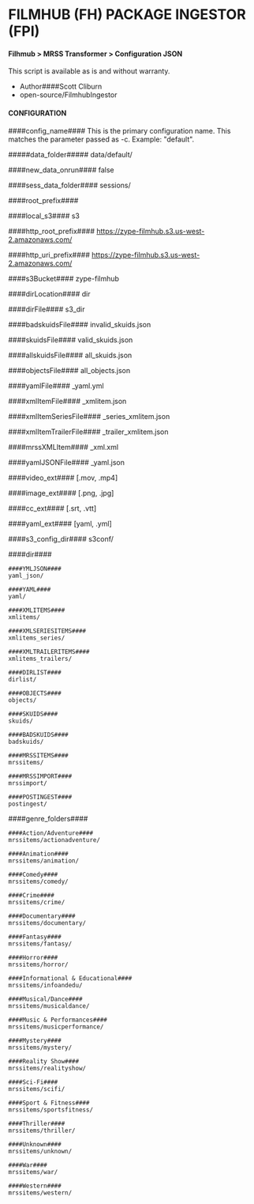 # FILMHUB (FH) PACKAGE INGESTOR (FPI)
#### Filhmub > MRSS Transformer > Configuration JSON
This script is available as is and without warranty.

- Author####Scott Cliburn
- open-source/FilmhubIngestor

#### CONFIGURATION

####config_name####
This is the primary configuration name. This matches the parameter passed as -c. Example: "default".

#####data_folder#####
data/default/

####new_data_onrun####
false

####sess_data_folder####
sessions/

####root_prefix####

####local_s3####
s3

####http_root_prefix####
https://zype-filmhub.s3.us-west-2.amazonaws.com/

####http_uri_prefix####
https://zype-filmhub.s3.us-west-2.amazonaws.com/

####s3Bucket####
zype-filmhub

####dirLocation####
dir

####dirFile####
s3_dir

####badskuidsFile####
invalid_skuids.json

####skuidsFile####
valid_skuids.json

####allskuidsFile####
all_skuids.json

####objectsFile####
all_objects.json

####yamlFile####
_yaml.yml

####xmlItemFile####
_xmlitem.json

####xmlItemSeriesFile####
_series_xmlitem.json

####xmlItemTrailerFile####
_trailer_xmlitem.json

####mrssXMLItem####
_xml.xml

####yamlJSONFile####
_yaml.json

####video_ext####
[.mov, .mp4]

####image_ext####
[.png, .jpg]

####cc_ext####
[.srt, .vtt]

####yaml_ext####
[yaml, .yml]

####s3_config_dir####
s3conf/

####dir####
    
    ####YMLJSON####
    yaml_json/

    ####YAML####
    yaml/

    ####XMLITEMS####
    xmlitems/

    ####XMLSERIESITEMS####
    xmlitems_series/

    ####XMLTRAILERITEMS####
    xmlitems_trailers/

    ####DIRLIST####
    dirlist/

    ####OBJECTS####
    objects/

    ####SKUIDS####
    skuids/

    ####BADSKUIDS####
    badskuids/

    ####MRSSITEMS####
    mrssitems/

    ####MRSSIMPORT####
    mrssimport/

    ####POSTINGEST####
    postingest/

####genre_folders####
    
    ####Action/Adventure####
    mrssitems/actionadventure/

    ####Animation####
    mrssitems/animation/

    ####Comedy####
    mrssitems/comedy/

    ####Crime####
    mrssitems/crime/

    ####Documentary####
    mrssitems/documentary/

    ####Fantasy####
    mrssitems/fantasy/

    ####Horror####
    mrssitems/horror/

    ####Informational & Educational####
    mrssitems/infoandedu/

    ####Musical/Dance####
    mrssitems/musicaldance/

    ####Music & Performances####
    mrssitems/musicperformance/

    ####Mystery####
    mrssitems/mystery/

    ####Reality Show####
    mrssitems/realityshow/

    ####Sci-Fi####
    mrssitems/scifi/

    ####Sport & Fitness####
    mrssitems/sportsfitness/

    ####Thriller####
    mrssitems/thriller/

    ####Unknown####
    mrssitems/unknown/

    ####War####
    mrssitems/war/

    ####Western####
    mrssitems/western/



